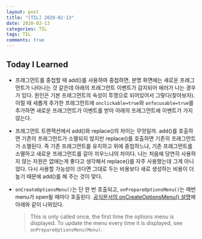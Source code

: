 ```yaml
---
layout: post
title: "[TIL] 2020-02-13"
date: 2020-02-13
categories: TIL
tags: TIL
comments: true
---
```


## Today I Learned
- 프래그먼트를 중첩할 때 add()를 사용하여 중첩하면, 분명 화면에는 새로운 프래그먼트가 나타나는 것 같은데 아래의 프래그먼트 이벤트가 감지되어 에러가 나는 경우가 있다. 원인은 기본 프래그먼트의 속성이 투명으로 되어있어서 그렇다(찾아보자). 이럴 때 새롭게 추가한 프래그먼트에 `onclickable=true`와 `onfocusable=true`를 추가하면 새로운 프래그먼트가 이벤트를 받아 아래의 프래그먼트에 이벤트가 가지 않는다. 
  
- 프래그먼트 트랜잭션에서 add()와 replace()의 차이는 무엇일까. add()를 호출하면 기존의 프래그먼트가 소멸되지 않지만 replace()를 호출하면 기존의 프래그먼트가 소멸된다. 즉 기존 프래그먼트를 유지하고 위에 중첩하느냐, 기존 프래그먼트를 소멸하고 새로운 프래그먼트를 갈아 끼우느냐의 차이다. 나는 처음에 당연히 사용하지 않는 자원은 없애는게 좋다고 생각해서 replace()를 자주 사용했는데 그게 아니었다. 다시 사용할 가능성이 크다면 그대로 두는 비용보다 새로 생성하는 비용이 더 높기 때문에 add()를 해 주는 것이 맞다. 
  
- `onCreateOptionsMenu()`는 단 한 번 호출되고, `onPrepareOptionsMenu()`는 매번 menu가 open될 때마다 호출된다. [공식문서의 onCreateOptionsMenu() 설명](https://developer.android.com/reference/android/app/Activity.html#onCreateOptionsMenu%28android.view.Menu%29)에 아래와 같이 나와있다.
  > This is only called once, the first time the options menu is displayed. To update the menu every time it is displayed, see `onPrepareOptionsMenu(Menu)`.